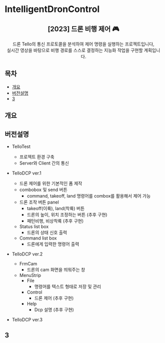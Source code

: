 # IntelligentDronControl

<div align="center">
<h2>[2023] 드론 비행 제어 🎮</h2>
드론 Tello의 통신 프로토콜을 분석하여 제어 명령을 실행하는 프로젝트입니다,<br> 실시간 영상을 바탕으로 비행 경로를 스스로 결정하는 지능화 작업을 구현할 계획입니다.</div>

## 목차
  - [개요](#개요) 
  - [버전설명](#버전설명)
  - [3](#3)

## 개요

## 버전설명
- TelloTest
  - 프로젝트 환경 구축
  - Server와 Client 간의 통신

- TelloDCP ver.1
  - 드론 제어를 위한 기본적인 폼 제작
  - combobox 및 send 버튼
    - command, takeoff, land 명령어를 combox를 활용해서 제어 가능
  - 드론 조작 버튼 panel
    - takeoff(이륙), land(착륙) 버튼
    - 드론의 높이, 위치 조정하는 버튼 (추후 구현)
    - 패턴비행, 비상착륙 (추후 구현)
  - Status list box
    - 드론의 상태 신호 출력
  - Command list box
    - 드론에게 입력한 명령어 출력

- TelloDCP ver.2
  - FrmCam
    - 드론의 cam 화면을 띄워주는 창
  - MenuStrip
    - File
      - 명령어를 텍스트 형태로 저장 및 관리
    - Control
      - 드론 제어 (추후 구현)
    - Help
      - Dcp 설명 (추후 구현)
  
- TelloDCP ver.3

## 3

